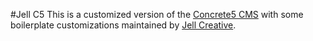 #Jell C5
This is a customized version of the [Concrete5 CMS](http://concrete5.org) with some boilerplate customizations maintained by [Jell Creative](http://jellcreative.com).
